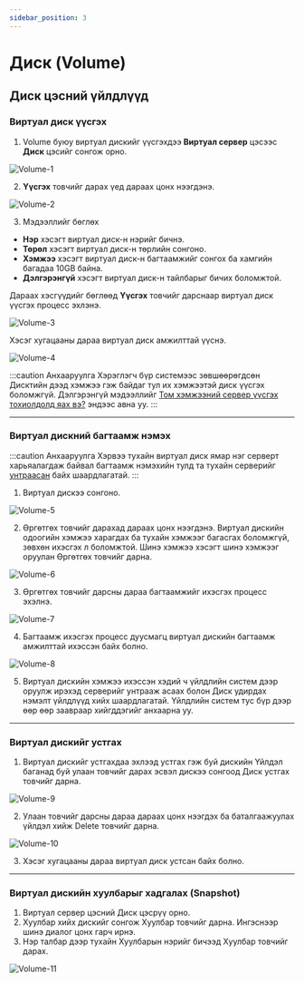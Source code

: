 ```yaml
---
sidebar_position: 3
---
```


# Диск (Volume)

## Диск цэсний үйлдлүүд

### Виртуал диск үүсгэх

<ol>
    <li>Volume буюу виртуал дискийг үүсгэхдээ <b>Виртуал сервер</b> цэсээс <b>Диск</b> цэсийг сонгож орно.</li>
</ol>

  ![Volume-1](./img/volume/Volume-1.png)

<ol start='2'>
    <li><b>Үүсгэх</b> товчийг дарах үед дараах цонх нээгдэнэ.</li>
</ol>

  ![Volume-2](./img/volume/Volume-2.png)

<ol start='3'>
    <li>Мэдээллийг бөглөх</li>
</ol>

<ul>
    <li><b>Нэр</b> хэсэгт виртуал диск-н нэрийг бичнэ.</li>
    <li><b>Төрөл</b> хэсэгт виртуал диск-н төрлийн сонгоно.</li>
    <li><b>Хэмжээ</b> хэсэгт виртуал диск-н багтаамжийг сонгох ба хамгийн багадаа 10GB байна.</li>
    <li><b>Дэлгэрэнгүй</b> хэсэгт виртуал диск-н тайлбарыг бичих боломжтой.</li>
</ul>

Дараах хэсгүүдийг бөглөөд **Үүсгэх** товчийг дарснаар виртуал диск үүсгэх процесс эхлэнэ.

  ![Volume-3](./img/volume/Volume-3.png)

Хэсэг хугацааны дараа виртуал диск амжилттай үүснэ.

  ![Volume-4](./img/volume/Volume-4.png)

:::caution Анхааруулга
Хэрэглэгч бүр системээс зөвшөөрөгдсөн Дисктийн дээд хэмжээ гэж байдаг тул их хэмжээтэй диск үүсгэх боломжгүй. Дэлгэрэнгүй мэдээллийг <a href="./instance#серверийг-унтраах-shutdown">Том хэмжээний сервер үүсгэх тохиолдолд яах вэ?</a> эндээс авна уу.
:::

<hr></hr>

### Виртуал дискний багтаамж нэмэх

:::caution Анхааруулга
Хэрвээ тухайн виртуал диск ямар нэг серверт харьяалагдаж байвал багтаамж нэмэхийн тулд та тухайн серверийг <a href="">унтраасан</a> байх шаардлагатай.
:::

<ol>
    <li>Виртуал дискээ сонгоно.</li>
</ol>

  ![Volume-5](./img/volume/Volume-5.png)

<ol start='2'>
    <li>Өргөтгөх товчийг дарахад дараах цонх нээгдэнэ. Виртуал дискийн одоогийн хэмжээ харагдах ба тухайн хэмжээг багасгах боломжгүй, зөвхөн ихэсгэх л боломжтой. Шинэ хэмжээ хэсэгт шинэ хэмжээг оруулан Өргөтгөх товчийг дарна.</li>
</ol>

  ![Volume-6](./img/volume/Volume-6.png)

<ol start='3'>
    <li>Өргөтгөх товчийг дарсны дараа багтаамжийг ихэсгэх процесс эхэлнэ.</li>
</ol>

  ![Volume-7](./img/volume/Volume-7.png)

<ol start='4'>
    <li>Багтаамж ихэсгэх процесс дуусмагц виртуал дискийн багтаамж амжилттай ихэссэн байх болно.</li>
</ol>

  ![Volume-8](./img/volume/Volume-8.png)

<ol start='5'>
    <li>Виртуал дискийн хэмжээ ихэссэн хэдий ч үйлдлийн систем дээр оруулж ирэхэд серверийг унтрааж асаах болон Диск удирдах нэмэлт үйлдлүүд хийх шаардлагатай. Үйлдлийн систем тус бүр дээр өөр өөр заавраар хийгддэгийг анхаарна уу.</li>
</ol>

<hr></hr>

### Виртуал дискийг устгах

<ol start='1'>
    <li>Виртуал дискийг устгахдаа эхлээд устгах гэж буй дискийн Үйлдэл баганад буй улаан товчийг дарах эсвэл дискээ сонгоод Диск устгах товчийг дарна.</li>
</ol>

  ![Volume-9](./img/volume/Volume-9.png)

<ol start='2'>
    <li>Улаан товчийг дарсны дараа дараах цонх нээгдэх ба баталгаажуулах үйлдэл хийж Delete товчийг дарна.</li>
</ol>

  ![Volume-10](./img/volume/Volume-10.png)

<ol start='3'>
    <li>Хэсэг хугацааны дараа виртуал диск устсан байх болно.</li>
</ol>

<hr></hr>

### Виртуал дискийн хуулбарыг хадгалах (Snapshot)

<ol>
    <li>Виртуал сервер цэсний Диск цэсрүү орно.</li>
    <li>Хуулбар хийх дискийг сонгож Хуулбар товчийг дарна. Ингэснээр шинэ диалог цонх гарч ирнэ.</li>
    <li>Нэр талбар дээр тухайн Хуулбарын нэрийг бичээд Хуулбар товчийг дарах.</li>
</ol>

  ![Volume-11](./img/volume/Volume-11.png)